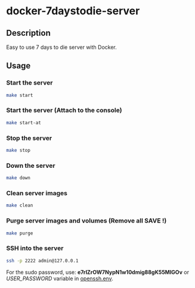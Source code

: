 # docker-7daystodie-server

## Description

Easy to use 7 days to die server with Docker.

## Usage

### Start the server

```bash
make start
```

### Start the server (Attach to the console)

```bash
make start-at
```

### Stop the server

```bash
make stop
```

### Down the server

```bash
make down
```

### Clean server images

```bash
make clean
```

### Purge server images and volumes (Remove all SAVE !)

```bash
make purge
```


### SSH into the server

```bash
ssh -p 2222 admin@127.0.0.1
```

For the sudo password, use: **e7rIZrOW7NypN1w10dmig88gK55MIGOv** or *USER_PASSWORD* variable in [openssh.env](7daystodie-server/openssh/env/openssh.env).
